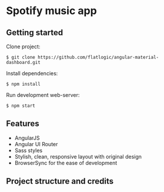 # Spotify music app



## Getting started

Clone project:

    $ git clone https://github.com/flatlogic/angular-material-dashboard.git

Install dependencies:

    $ npm install
    
Run development web-server:

    $ npm start

## Features

* AngularJS
* Angular UI Router
* Sass styles
* Stylish, clean, responsive layout with original design
* BrowserSync for the ease of development

## Project structure and credits


